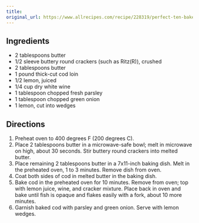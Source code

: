 ```yaml
---
title: 
original_url: https://www.allrecipes.com/recipe/228319/perfect-ten-baked-cod/
---
```


## Ingredients

* 2 tablespoons butter
* 1/2 sleeve buttery round crackers (such as Ritz(R)), crushed
* 2 tablespoons butter
* 1 pound thick-cut cod loin
* 1/2 lemon, juiced
* 1/4 cup dry white wine
* 1 tablespoon chopped fresh parsley
* 1 tablespoon chopped green onion
* 1 lemon, cut into wedges

## Directions

1. Preheat oven to 400 degrees F (200 degrees C).
1. Place 2 tablespoons butter in a microwave-safe bowl; melt in microwave on high, about 30 seconds. Stir buttery round crackers into melted butter.
1. Place remaining 2 tablespoons butter in a 7x11-inch baking dish. Melt in the preheated oven, 1 to 3 minutes. Remove dish from oven.
1. Coat both sides of cod in melted butter in the baking dish.
1. Bake cod in the preheated oven for 10 minutes. Remove from oven; top with lemon juice, wine, and cracker mixture. Place back in oven and bake until fish is opaque and flakes easily with a fork, about 10 more minutes.
1. Garnish baked cod with parsley and green onion. Serve with lemon wedges.